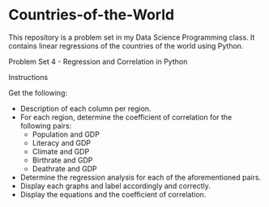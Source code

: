 # Countries-of-the-World
This repository is a problem set in my Data Science Programming class. It contains linear regressions of the countries of the world using Python.

Problem Set 4 - Regression and Correlation in Python

Instructions

Get the following:

- Description of each column per region.
- For each region, determine the coefficient of correlation for the following pairs:
    - Population and GDP
    - Literacy and GDP
    - Climate and GDP
    - Birthrate and GDP
    - Deathrate and GDP
- Determine the regression analysis for each of the aforementioned pairs.
- Display each graphs and label accordingly and correctly.
- Display the equations and the coefficient of correlation.


